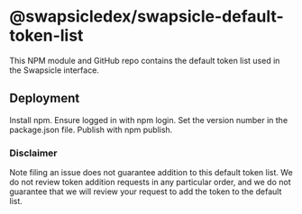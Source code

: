 # @swapsicledex/swapsicle-default-token-list

This NPM module and GitHub repo contains the default token list used in the Swapsicle interface.

## Deployment

Install npm.
Ensure logged in with npm login.
Set the version number in the package.json file.
Publish with npm publish.

### Disclaimer

Note filing an issue does not guarantee addition to this default token list.
We do not review token addition requests in any particular order, and we do not
guarantee that we will review your request to add the token to the default list.

